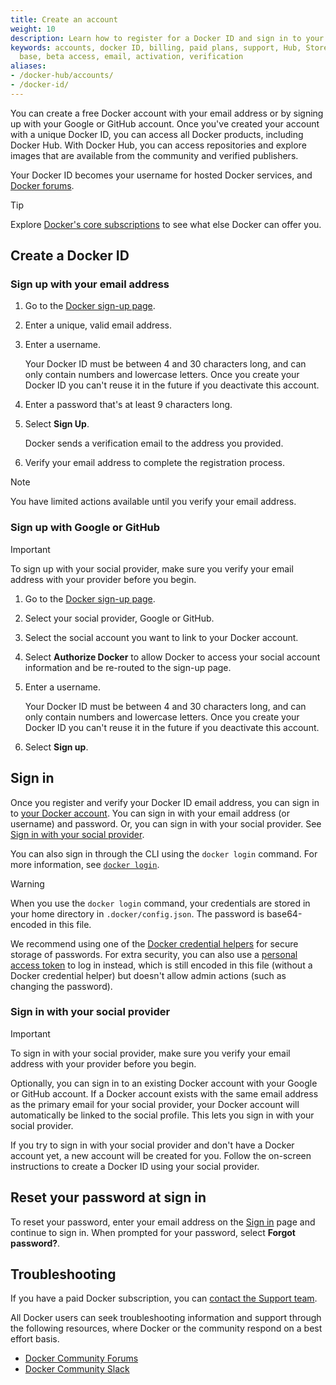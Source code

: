 ```yaml
---
title: Create an account
weight: 10
description: Learn how to register for a Docker ID and sign in to your account
keywords: accounts, docker ID, billing, paid plans, support, Hub, Store, Forums, knowledge
  base, beta access, email, activation, verification
aliases:
- /docker-hub/accounts/
- /docker-id/
---
```


You can create a free Docker account with your email address or by signing up with your Google or GitHub account. Once you've created your account with a unique Docker ID, you can access all Docker products, including Docker Hub. With Docker Hub, you can access repositories and explore images that are available from the community and verified publishers.

Your Docker ID becomes your username for hosted Docker services, and [Docker forums](https://forums.docker.com/).

> [!TIP]
>
> Explore [Docker's core subscriptions](https://www.docker.com/pricing/) to see what else Docker can offer you. 

## Create a Docker ID

### Sign up with your email address

1. Go to the [Docker sign-up page](https://app.docker.com/signup/).

2. Enter a unique, valid email address.

3. Enter a username.

    Your Docker ID must be between 4 and 30 characters long, and can only contain numbers and lowercase letters. Once you create your Docker ID you can't reuse it in the future if you deactivate this account.

4. Enter a password that's at least 9 characters long.

5. Select **Sign Up**.

   Docker sends a verification email to the address you provided.

6. Verify your email address to complete the registration process.

> [!NOTE]
>
> You have limited actions available until you verify your email address.

### Sign up with Google or GitHub

> [!IMPORTANT]
>
> To sign up with your social provider, make sure you verify your email address with your provider before you begin.

1. Go to the [Docker sign-up page](https://app.docker.com/signup/).

2. Select your social provider, Google or GitHub.

3. Select the social account you want to link to your Docker account.

4. Select **Authorize Docker** to allow Docker to access your social account information and be re-routed to the sign-up page.

5. Enter a username.

    Your Docker ID must be between 4 and 30 characters long, and can only contain numbers and lowercase letters. Once you create your Docker ID you can't reuse it in the future if you deactivate this account.

6. Select **Sign up**.

## Sign in

Once you register and verify your Docker ID email address, you can sign in to [your Docker account](https://login.docker.com/u/login/). You can sign in with your email address (or username) and password. Or, you can sign in with your social provider. See [Sign in with your social provider](#sign-in-with-your-social-provider).

You can also sign in through the CLI using the `docker login` command. For more information, see [`docker login`](/reference/cli/docker/login.md).

> [!WARNING]
>
> When you use the `docker login` command, your credentials are
stored in your home directory in `.docker/config.json`. The password is base64-encoded in this file.
>
> We recommend using one of the [Docker credential helpers](https://github.com/docker/docker-credential-helpers) for secure storage of passwords. For extra security, you can also use a [personal access token](../security/for-developers/access-tokens.md) to log in instead, which is still encoded in this file (without a Docker credential helper) but doesn't allow admin actions (such as changing the password).

### Sign in with your social provider

> [!IMPORTANT]
>
> To sign in with your social provider, make sure you verify your email address with your provider before you begin.

Optionally, you can sign in to an existing Docker account with your Google or GitHub account. If a Docker account exists with the same email address as the primary email for your social provider, your Docker account will automatically be linked to the social profile. This lets you sign in with your social provider.

If you try to sign in with your social provider and don't have a Docker account yet, a new account will be created for you. Follow the on-screen instructions to create a Docker ID using your social provider.

## Reset your password at sign in

To reset your password, enter your email address on the [Sign in](https://login.docker.com/u/login) page and continue to sign in. When prompted for your password, select **Forgot password?**.

## Troubleshooting

If you have a paid Docker subscription, you can [contact the Support team](https://hub.docker.com/support/contact/).

All Docker users can seek troubleshooting information and support through the following resources, where Docker or the community respond on a best effort basis.
   - [Docker Community Forums](https://forums.docker.com/)
   - [Docker Community Slack](http://dockr.ly/comm-slack)
